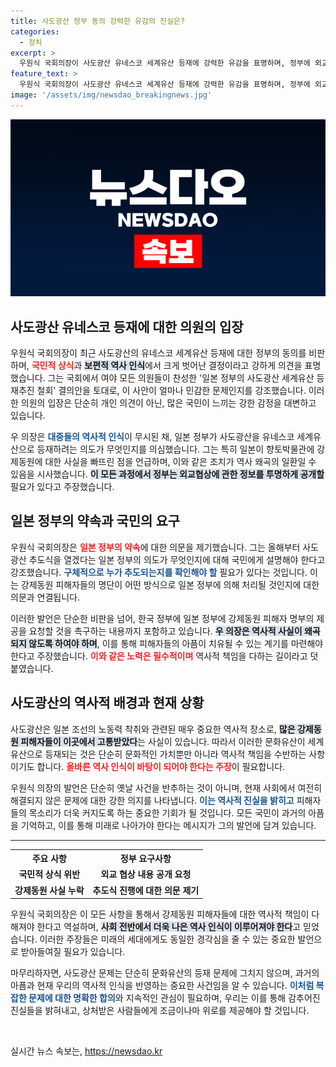 ```yaml
---
title: 사도광산 정부 동의 강력한 유감의 진실은?
categories:
  - 정치
excerpt: >
  우원식 국회의장이 사도광산 유네스코 세계유산 등재에 강력한 유감을 표명하며, 정부에 외교협상 내용을 공개하라고 촉구했습니다. 일본의 선제조치와 강제동원 사실 누락 문제를 지적하며 피해자 명부 제공 요청도 강조했습니다.
feature_text: >
  우원식 국회의장이 사도광산 유네스코 세계유산 등재에 강력한 유감을 표명하며, 정부에 외교협상 내용을 공개하라고 촉구했습니다. 일본의 선제조치와 강제동원 사실 누락 문제를 지적하며 피해자 명부 제공 요청도 강조했습니다.
image: '/assets/img/newsdao_breakingnews.jpg'
---
```


<p><img src="/assets/img/newsdao_breakingnews.jpg" alt="firstkoreanews 속보" /></p>

<h2 data-ke-size="size26">사도광산 유네스코 등재에 대한 의원의 입장</h2>

<p data-ke-size="size16">우원식 국회의장이 최근 사도광산의 유네스코 세계유산 등재에 대한 정부의 동의를 비판하며, <b><span style="color: #ee2323;">국민적 상식</span></b>과 <b><span style="background-color: #21538527;">보편적 역사 인식</span></b>에서 크게 벗어난 결정이라고 강하게 의견을 표명했습니다. 그는 국회에서 여야 모든 의원들이 찬성한 '일본 정부의 사도광산 세계유산 등재추진 철회' 결의안을 토대로, 이 사안이 얼마나 민감한 문제인지를 강조했습니다. 이러한 의원의 입장은 단순히 개인 의견이 아닌, 많은 국민이 느끼는 강한 감정을 대변하고 있습니다.</p>

<p data-ke-size="size16">우 의장은 <b><span style="color: #1a5490;">대중들의 역사적 인식</span></b>이 무시된 채, 일본 정부가 사도광산을 유네스코 세계유산으로 등재하려는 의도가 무엇인지를 의심했습니다. 그는 특히 일본이 향토박물관에 강제동원에 대한 사실을 빠뜨린 점을 언급하며, 이와 같은 조치가 역사 왜곡의 일환일 수 있음을 시사했습니다. <b><span style="background-color: #21538527;">이 모든 과정에서 정부는 외교협상에 관한 정보를 투명하게 공개할</span></b> 필요가 있다고 주장했습니다.</p>

<h2 data-ke-size="size26">일본 정부의 약속과 국민의 요구</h2>

<p data-ke-size="size16">우원식 국회의장은 <b><span style="color: #ee2323;">일본 정부의 약속</span></b>에 대한 의문을 제기했습니다. 그는 올해부터 사도광산 추도식을 열겠다는 일본 정부의 의도가 무엇인지에 대해 국민에게 설명해야 한다고 강조했습니다. <b><span style="color: #1a5490;">구체적으로 누가 추도되는지를 확인해야 할</span></b> 필요가 있다는 것입니다. 이는 강제동원 피해자들의 명단이 어떤 방식으로 일본 정부에 의해 처리될 것인지에 대한 의문과 연결됩니다.</p>

<p data-ke-size="size16">이러한 발언은 단순한 비판을 넘어, 한국 정부에 일본 정부에 강제동원 피해자 명부의 제공을 요청할 것을 촉구하는 내용까지 포함하고 있습니다. <b><span style="background-color: #21538527;">우 의장은 역사적 사실이 왜곡되지 않도록 하여야 하며</span></b>, 이를 통해 피해자들의 아픔이 치유될 수 있는 계기를 마련해야 한다고 주장했습니다. <b><span style="color: #ee2323;">이와 같은 노력은 필수적이며</span></b> 역사적 책임을 다하는 길이라고 덧붙였습니다.</p>

<h2 data-ke-size="size26">사도광산의 역사적 배경과 현재 상황</h2>

<p data-ke-size="size16">사도광산은 일본 조선의 노동력 착취와 관련된 매우 중요한 역사적 장소로, <b><span style="background-color: #21538527;">많은 강제동원 피해자들이 이곳에서 고통받았다</span></b>는 사실이 있습니다. 따라서 이러한 문화유산이 세계유산으로 등재되는 것은 단순히 문화적인 가치뿐만 아니라 역사적 책임을 수반하는 사항이기도 합니다. <b><span style="color: #ee2323;">올바른 역사 인식이 바탕이 되어야 한다는 주장</span></b>이 필요합니다.</p>

<p data-ke-size="size16">우원식 의장의 발언은 단순히 옛날 사건을 반추하는 것이 아니며, 현재 사회에서 여전히 해결되지 않은 문제에 대한 강한 의지를 나타냅니다. <b><span style="color: #1a5490;">이는 역사적 진실을 밝히고</span></b> 피해자들의 목소리가 더욱 커지도록 하는 중요한 기회가 될 것입니다. 모든 국민이 과거의 아픔을 기억하고, 이를 통해 미래로 나아가야 한다는 메시지가 그의 발언에 담겨 있습니다.</p>

<hr>

<table style="width:100%;">
    <tr>
        <th style="text-align: center;">주요 사항</th>
        <th style="text-align: center;">정부 요구사항</th>
    </tr>
    <tr>
        <td style="text-align: center; height: 17px;"><b>국민적 상식 위반</b></td>
        <td style="text-align: center; height: 17px;"><b>외교 협상 내용 공개 요청</b></td>
    </tr>
    <tr>
        <td style="text-align: center; height: 17px;"><b>강제동원 사실 누락</b></td>
        <td style="text-align: center; height: 17px;"><b>추도식 진행에 대한 의문 제기</b></td>
    </tr>
</table>

<p data-ke-size="size16">우원식 국회의장은 이 모든 사항을 통해서 강제동원 피해자들에 대한 역사적 책임이 다해져야 한다고 역설하며, <b><span style="background-color: #21538527;">사회 전반에서 더욱 나은 역사 인식이 이루어져야 한다</span></b>고 믿었습니다. 이러한 주장들은 미래의 세대에게도 동일한 경각심을 줄 수 있는 중요한 발언으로 받아들여질 필요가 있습니다.</p>

<p data-ke-size="size16">마무리하자면, 사도광산 문제는 단순히 문화유산의 등재 문제에 그치지 않으며, 과거의 아픔과 현재 우리의 역사적 인식을 반영하는 중요한 사건임을 알 수 있습니다. <b><span style="color: #1a5490;">이처럼 복잡한 문제에 대한 명확한 합의</span></b>와 지속적인 관심이 필요하며, 우리는 이를 통해 감추어진 진실들을 밝혀내고, 상처받은 사람들에게 조금이나마 위로를 제공해야 할 것입니다.</p>

<p data-ke-size="size16">&nbsp;</p>
실시간 뉴스 속보는, <a href="https://newsdao.kr" rel="dofollow">https://newsdao.kr</a>


